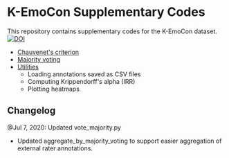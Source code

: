 # K-EmoCon Supplementary Codes
This repository contains supplementary codes for the K-EmoCon dataset. [![DOI](https://zenodo.org/badge/DOI/10.5281/zenodo.3931963.svg)](https://doi.org/10.5281/zenodo.3931963)

* [Chauvenet's criterion](https://github.com/Kaist-ICLab/K-EmoCon_SupplementaryCodes/blob/master/chauvenet.py)
* [Majority voting](https://github.com/Kaist-ICLab/K-EmoCon_SupplementaryCodes/blob/master/vote_majority.py)
* [Utilities](https://github.com/Kaist-ICLab/K-EmoCon_SupplementaryCodes/blob/master/utils.py)
  * Loading annotations saved as CSV files
  * Computing Krippendorff's alpha (IRR)
  * Plotting heatmaps

## Changelog

@Jul 7, 2020: Updated vote_majority.py
* Updated aggregate_by_majority_voting to support easier aggregation of external rater annotations.
